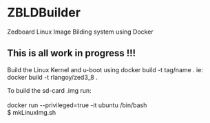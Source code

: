 # ZBLDBuilder
Zedboard Linux Image Bilding system using Docker

This is all work in progress !!!
--------------------
Build the Linux Kernel and u-boot using 
docker build -t tag/name .
ie: docker build -t rlangoy/zed3_8 .

To build the sd-card .img run: <br>
<br>
docker run --privileged=true -it ubuntu /bin/bash<br>
$ mkLinuxImg.sh
